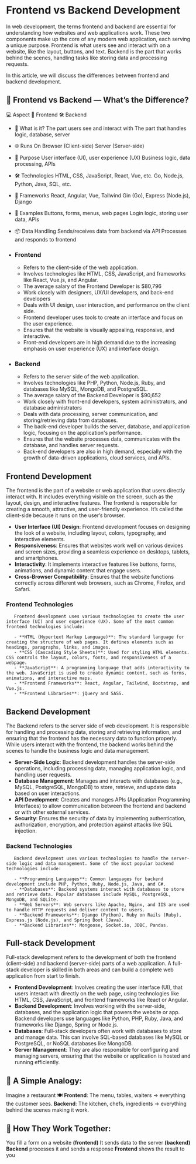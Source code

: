 # Frontend vs Backend Development

In web development, the terms frontend and backend are essential for understanding how websites and web applications work. These two components make up the core of any modern web application, each serving a unique purpose. Frontend is what users see and interact with on a website, like the layout, buttons, and text. Backend is the part that works behind the scenes, handling tasks like storing data and processing requests.

In this article, we will discuss the differences between frontend and backend development.



## 🎨 Frontend vs Backend — What’s the Difference?
  💻 Aspect	🎨 Frontend	🛠️ Backend
  - 👀 What is it?	The part users see and interact with	The part that handles logic, database, server
  - 🌐 Runs On	Browser (Client-side)	Server (Server-side)
  - 🧠 Purpose	User interface (UI), user experience (UX)	Business logic, data processing, APIs
  - 🛠️ Technologies	HTML, CSS, JavaScript, React, Vue, etc.	Go, Node.js, Python, Java, SQL, etc.
  - 🧩 Frameworks	React, Angular, Vue, Tailwind	Gin (Go), Express (Node.js), Django
  - 🧾 Examples	Buttons, forms, menus, web pages	Login logic, storing user data, APIs
  - 📦 Data Handling	Sends/receives data from backend via API	Processes and responds to frontend
  
  - ### Frontend
    - Refers to the client-side of the web application.
    - Involves technologies like HTML, CSS, JavaScript, and frameworks like React, Vue.js, and Angular.
    - The average salary of the Frontend Developer is $80,796
    - Work closely with designers, UX/UI developers, and back-end developers
    - Deals with UI design, user interaction, and performance on the client side.
    - Frontend developer uses tools to create an interface and focus on the user experience.
    - Ensures that the website is visually appealing, responsive, and interactive.
    - Front-end developers are in high demand due to the increasing emphasis on user experience (UX) and interface design.
  
  - ### Backend
    - Refers to the server side of the web application.
    - Involves technologies like PHP, Python, Node.js, Ruby, and databases like MySQL, MongoDB, and PostgreSQL.
    - The average salary of the Backend Developer is $90,652
    - Work closely with front-end developers, system administrators, and database administrators
    - Deals with data processing, server communication, and storing/retrieving data from databases.
    - The back-end developer builds the server, database, and application logic, focusing on the application's performance.
    - Ensures that the website processes data, communicates with the database, and handles server requests.
    - Back-end developers are also in high demand, especially with the growth of data-driven applications, cloud services, and APIs.
  
## Frontend Development
   The frontend is the part of a website or web application that users directly interact with. It includes everything visible on the screen, such as the layout, design, and interactive features. The frontend is responsible for creating a smooth, attractive, and user-friendly experience. It’s called the client-side because it runs on the user’s browser.

   - **User Interface (UI) Design**: Frontend development focuses on designing the look of a website, including layout, colors, typography, and interactive elements.
   - **Responsiveness**: Ensures that websites work well on various devices and screen sizes, providing a seamless experience on desktops, tablets, and smartphones.
   - **Interactivity**: It implements interactive features like buttons, forms, animations, and dynamic content that engage users.
   - **Cross-Browser Compatibility**: Ensures that the website functions correctly across different web browsers, such as Chrome, Firefox, and Safari.
   
   ### Frontend Technologies
       Frontend development uses various technologies to create the user interface (UI) and user experience (UX). Some of the most common frontend technologies include:

       - **HTML (Hypertext Markup Language)**: The standard language for creating the structure of web pages. It defines elements such as headings, paragraphs, links, and images.
       - **CSS (Cascading Style Sheets)**: Used for styling HTML elements. CSS controls the layout, colors, fonts, and responsiveness of a webpage.
       - **JavaScript**: A programming language that adds interactivity to the web. JavaScript is used to create dynamic content, such as forms, animations, and interactive maps.
       - **Frontend Frameworks**: React, Angular, Tailwind, Bootstrap, and Vue.js.
       - **Frontend Libraries**: jQuery and SASS.

## Backend Development
   The Backend refers to the server side of web development. It is responsible for handling and processing data, storing and retrieving information, and ensuring that the frontend has the necessary data to function properly. While users interact with the frontend, the backend works behind the scenes to handle the business logic and data management.

   - **Server-Side Logic**: Backend development handles the server-side operations, including processing data, managing application logic, and handling user requests.
   - **Database Management**: Manages and interacts with databases (e.g., MySQL, PostgreSQL, MongoDB) to store, retrieve, and update data based on user interactions.
   - **API Development**: Creates and manages APIs (Application Programming Interfaces) to allow communication between the frontend and backend or with other external services.
   - **Security**: Ensures the security of data by implementing authentication, authorization, encryption, and protection against attacks like SQL injection.
  
   ### Backend Technologies
       Backend development uses various technologies to handle the server-side logic and data management. Some of the most popular backend technologies include:

       - **Programming Languages**: Common languages for backend development include PHP, Python, Ruby, Node.js, Java, and C#.
       - **Databases**: Backend systems interact with databases to store and retrieve data. Popular databases include MySQL, PostgreSQL, MongoDB, and SQLite.
       - **Web Servers**: Web servers like Apache, Nginx, and IIS are used to handle HTTP requests and deliver content to users.
       - **Backend Frameworks**: Django (Python), Ruby on Rails (Ruby), Express.js (Node.js), and Spring Boot (Java).
       - **Backend Libraries**: Mongoose, Socket.io, JDBC, Pandas.

## Full-stack Development
   Full-stack development refers to the development of both the frontend (client-side) and backend (server-side) parts of a web application. A full-stack developer is skilled in both areas and can build a complete web application from start to finish.

   - **Frontend Development**: Involves creating the user interface (UI), that users interact with directly on the web page, using technologies like HTML, CSS, JavaScript, and frontend frameworks like React or Angular.
   - **Backend Development**: Involves working with the server-side, databases, and the application logic that powers the website or app. Backend developers use languages like Python, PHP, Ruby, Java, and frameworks like Django, Spring or Node.js.
   - **Databases**: Full-stack developers often work with databases to store and manage data. This can involve SQL-based databases like MySQL or PostgreSQL, or NoSQL databases like MongoDB.
   - **Server Management**: They are also responsible for configuring and managing servers, ensuring that the website or application is hosted and running efficiently.
  

## 🚀 A Simple Analogy:
Imagine a restaurant 🍽️
**Frontend**: The menu, tables, waiters → everything the customer sees.
**Backend**: The kitchen, chefs, ingredients → everything behind the scenes making it work.

## 🔄 How They Work Together:
You fill a form on a website **(frontend)**
It sends data to the server **(backend)**
**Backend** processes it and sends a response
**Frontend** shows the result to you